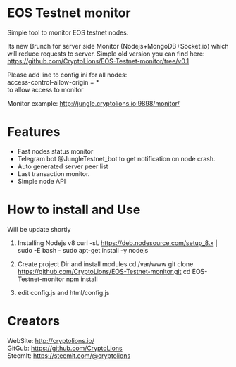 # EOS Testnet monitor
Simple tool to monitor EOS testnet nodes.
 
 Its new Brunch for server side Monitor (Nodejs+MongoDB+Socket.io) which will reduce requests to server.
 Simple old version you can find here: https://github.com/CryptoLions/EOS-Testnet-monitor/tree/v0.1


Please add line to config.ini for all nodes:  
access-control-allow-origin = *   
to allow access to monitor  
  
Monitor example: http://jungle.cryptolions.io:9898/monitor/  
# Features
- Fast nodes status monitor
- Telegram bot @JungleTestnet_bot to get notification on node crash. 
- Auto generated server peer list
- Last transaction monitor.
- Simple node API


# How to install and Use
Will be update shortly
1. Installing Nodejs v8
curl -sL https://deb.nodesource.com/setup_8.x | sudo -E bash -
sudo apt-get install -y nodejs

2. Create project Dir and install modules
cd /var/www
git clone https://github.com/CryptoLions/EOS-Testnet-monitor.git
cd EOS-Testnet-monitor
npm install

3. edit config.js and html/config.js




# Creators
WebSite: http://cryptolions.io/  
GitGub: https://github.com/CryptoLions  
SteemIt: https://steemit.com/@cryptolions 

